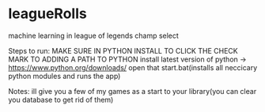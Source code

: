 # leagueRolls
machine learning in league of legends champ select

Steps to run:
MAKE SURE IN PYTHON INSTALL TO CLICK THE CHECK MARK TO ADDING A PATH TO PYTHON
install latest version of python -> https://www.python.org/downloads/
open that start.bat(installs all neccicary python modules and runs the app)

Notes:
ill give you a few of my games as a start to your library(you can clear you database to get rid of them)


